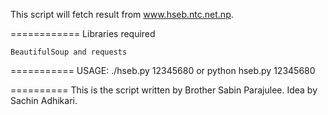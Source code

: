 This script will fetch result from www.hseb.ntc.net.np.

============
Libraries required

	BeautifulSoup and requests

===========
USAGE:
	./hseb.py 12345680
	or python hseb.py 12345680


==========
This is the script written by Brother Sabin Parajulee.
Idea by Sachin Adhikari.
